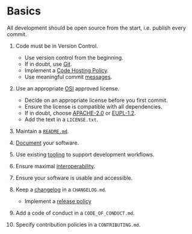 # Basics

All development should be open source from the start, i.e. publish every commit.

1. Code must be in Version Control.
   * Use version control from the beginning.
   * If in doubt, use [Git](https://git-scm.com/).
   * Implement a [Code Hosting Policy](../policies/code-hosting.md).
   * Use meaningful commit [messages](https://xkcd.com/1296/).

1. Use an appropriate [OSI](https://opensource.org/licenses) approved license.
   * Decide on an appropriate license before you first commit.
   * Ensure the license is compatible with all dependencies.
   * If in doubt, choose [APACHE-2.0](https://choosealicense.com/licenses/apache-2.0/)
   or [EUPL-1.2](https://choosealicense.com/licenses/eupl-1.2/).
   * Add the text in a `LICENSE.txt`.

1. Maintain a [`README.md`](02-readme.md).

1. [Document](03-documentation.md) your software.

1. Use existing [tooling](04-tooling.md) to support development workflows.

1. Ensure maximal [interoperability](05-interoperability.md).

1. Ensure your software is usable and accessible.

1. Keep a [changelog](06-changelog.md) in a `CHANGELOG.md`.
   * Implement a [release policy](../policies/releasing.md)

1. Add a code of conduct in a `CODE_OF_CONDUCT.md`.

1. Specify contribution policies in a `CONTRIBUTING.md`.


